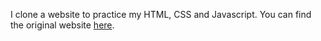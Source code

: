 I clone a website to practice my HTML, CSS and Javascript. You can find the original website [here](https://www.w3schools.com/w3css/tryw3css_templates_band.htm).
